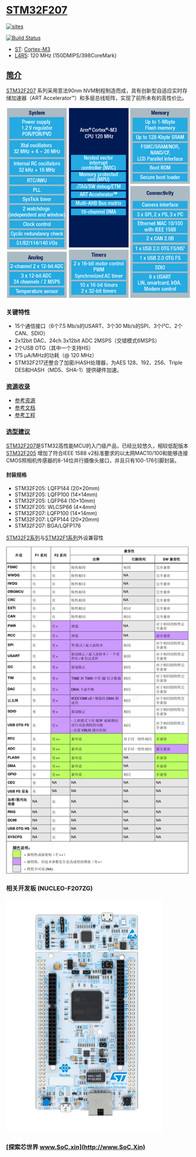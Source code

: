 ﻿# [STM32F207](https://github.com/SoCXin/STM32F207)

[![sites](http://182.61.61.133/link/resources/SoC.png)](http://www.SoC.Xin)

[![Build Status](https://github.com/SoCXin/STM32F207/workflows/src/badge.svg)](https://github.com/SoCXin/STM32F207/actions/workflows/src.yml)

* [ST](https://www.st.com/zh/): [Cortex-M3](https://github.com/SoCXin/Cortex)
* [L4R5](https://github.com/SoCXin/Level): 120 MHz (150DMIPS/398CoreMark)

## [简介](https://github.com/SoCXin/STM32F207/wiki)

[STM32F207](https://github.com/SoCXin/STM32F207) 系列采用意法90nm NVM制程制造而成，具有创新型自适应实时存储加速器（ART Accelerator™）和多层总线矩阵，实现了前所未有的高性价比。

[![sites](docs/STM32F207.png)](https://www.st.com/zh/microcontrollers-microprocessors/stm32f2x7.html)

### 关键特性

* 15个通信接口（6个7.5 Mb/s的USART、3个30 Mb/s的SPI、3个I²C、2个CAN、SDIO）
* 2x12bit DAC、24ch 3x12bit ADC 2MSPS（交错模式6MSPS）
* 2个USB OTG（其中一个支持HS）
* 175 µA/MHz的功耗（@ 120 MHz）
* STM32F217还整合了加密/HASH处理器，为AES 128、192、256、Triple DES和HASH（MD5、SHA-1）提供硬件加速。

### [资源收录](https://github.com/SoCXin)

* [参考资源](src/)
* [参考文档](docs/)
* [参考工程](project/)

### [选型建议](https://github.com/SoCXin)

[STM32F207](https://www.st.com/zh/microcontrollers-microprocessors/stm32f2x7.html)是STM32高性能MCU的入门级产品，已经比较悠久，相较低配版本[STM32F205](https://www.st.com/zh/microcontrollers-microprocessors/stm32f2x5.html) 增加了符合IEEE 1588 v2标准要求的以太网MAC10/100和能够连接CMOS照相机传感器的8-14位并行摄像头接口，并且只有100-176引脚封装。

#### 封装规格

* STM32F205: LQFP144 (20×20mm)
* STM32F205: LQFP100 (14×14mm)
* STM32F205: LQFP64 (10×10mm)
* STM32F205: WLCSP66 (4×4mm)
* STM32F207: LQFP100 (14×14mm)
* STM32F207: LQFP144 (20×20mm)
* STM32F207: BGA/LQFP176

[STM32F2系列](https://www.st.com/zh/microcontrollers-microprocessors/stm32f2-series.html)与[STM32F1系列](https://www.st.com/zh/microcontrollers-microprocessors/stm32f1-series.html)外设兼容性

[![sites](docs/F1VSF2.jpg)](http://www.elecfans.com/d/1153505.html)

### 相关开发板 (NUCLEO-F207ZG)

[![sites](docs/B.jpg)](https://detail.tmall.com/item.htm?spm=a230r.1.14.18.f8d755adypkmDs&id=613173541804&ns=1&abbucket=19)

### [探索芯世界 www.SoC.xin](http://www.SoC.Xin)
